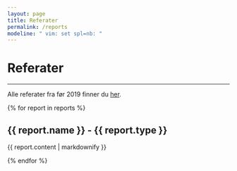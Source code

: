 ```yaml
---
layout: page
title: Referater
permalink: /reports
modeline: " vim: set spl=nb: "
---
```


# Referater

---

Alle referater fra før 2019 finner du [her](http://fui.ifi.uio.no/referater/).

{% for report in reports %}
  <h2>{{ report.name }} - {{ report.type }}</h2>
  <p>{{ report.content | markdownify }}</p>
{% endfor %}